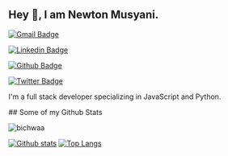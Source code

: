 ## Hey 👋, I am Newton Musyani.
[![Gmail Badge](https://img.shields.io/badge/-ptonny21@gmail.com-c14438?style=flat&logo=Gmail&logoColor=white&link=mailto:ptonny21@gmail.com)](mailto:ptonny21@gmail.com) 

[![Linkedin Badge](https://img.shields.io/badge/-linkedin.com/in/george-louis-05561661-0072b1?style=flat&logo=Linkedin&logoColor=white&link=www.linkedin.com/in/george-louis/)](www.linkedin.com/in/george-louis/) 

[![Github Badge](https://img.shields.io/badge/-bichwaa-grey?style=flat&logo=github&logoColor=white&link=https://github.com/bichwaa/)](https://www.github.com/bichwaa/) 

[![Twitter Badge](https://img.shields.io/badge/-@bichwaa-00acee?style=flat&logo=twitter&logoColor=white&link=https://twitter.com/@bichwaa/)](https://www.twitter.com/@bichwaa/) 
<p align='left'>I'm a full stack developer specializing in JavaScript and Python.</p>
## Some of my Github Stats
<p align=left> <img src=https://komarev.com/ghpvc/?username=bichwaa alt=bichwaa /> </p>

[![Github stats](https://github-readme-stats.vercel.app/api?username=bichwaa&show_icons=true&include_all_commits=true)](https://github.com/bichwaa/github-readme-stats)
[![Top Langs](https://github-readme-stats.vercel.app/api/top-langs/?username=bichwaa&layout=compact)](https://github.com/bichwaa/github-readme-stats)